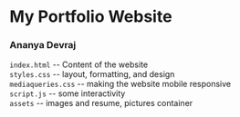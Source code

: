# My Portfolio Website 
### Ananya Devraj
`index.html` -- Content of the website <br />
`styles.css` -- layout, formatting, and design <br />
`mediaqueries.css` -- making the website mobile responsive  <br />
`script.js` -- some interactivity <br />
`assets` -- images and resume, pictures container <br />

